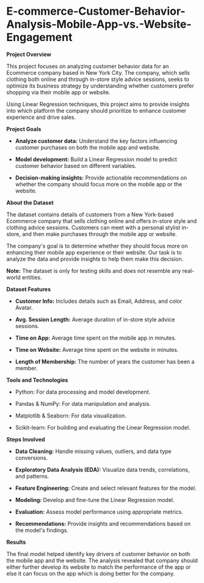 # E-commerce-Customer-Behavior-Analysis-Mobile-App-vs.-Website-Engagement

**Project Overview**

This project focuses on analyzing customer behavior data for an Ecommerce company based in New York City. The company, which sells clothing both online and through in-store style advice sessions, seeks to optimize its business strategy by understanding whether customers prefer shopping via their mobile app or website.

Using Linear Regression techniques, this project aims to provide insights into which platform the company should prioritize to enhance customer experience and drive sales.

**Project Goals**

- **Analyze customer data:** Understand the key factors influencing customer purchases on both the mobile app and website.

- **Model development:** Build a Linear Regression model to predict customer behavior based on different variables.

- **Decision-making insights:** Provide actionable recommendations on whether the company should focus more on the mobile app or the website.

**About the Dataset**

The dataset contains details of customers from a New York-based Ecommerce company that sells clothing online and offers in-store style and clothing advice sessions. Customers can meet with a personal stylist in-store, and then make purchases through the mobile app or website.

The company's goal is to determine whether they should focus more on enhancing their mobile app experience or their website. Our task is to analyze the data and provide insights to help them make this decision.

**Note:** The dataset is only for testing skills and does not resemble any real-world entities.

**Dataset Features**

- **Customer Info:** Includes details such as Email, Address, and color Avatar.

- **Avg. Session Length:** Average duration of in-store style advice sessions.

- **Time on App:** Average time spent on the mobile app in minutes.

- **Time on Website:** Average time spent on the website in minutes.

- **Length of Membership:** The number of years the customer has been a member.

**Tools and Technologies**

- Python: For data processing and model development.

- Pandas & NumPy: For data manipulation and analysis.

- Matplotlib & Seaborn: For data visualization.

- Scikit-learn: For building and evaluating the Linear Regression model.

**Steps Involved**

- **Data Cleaning:** Handle missing values, outliers, and data type conversions.

- **Exploratory Data Analysis (EDA):** Visualize data trends, correlations, and patterns.

- **Feature Engineering:** Create and select relevant features for the model.

- **Modeling:** Develop and fine-tune the Linear Regression model.

- **Evaluation:** Assess model performance using appropriate metrics.

- **Recommendations:** Provide insights and recommendations based on the model's findings.

**Results**

The final model helped identify key drivers of customer behavior on both the mobile app and the website. The analysis revealed that company should either further develop its website to match the performance of the app or else it can focus on the app which is doing better for the company.
